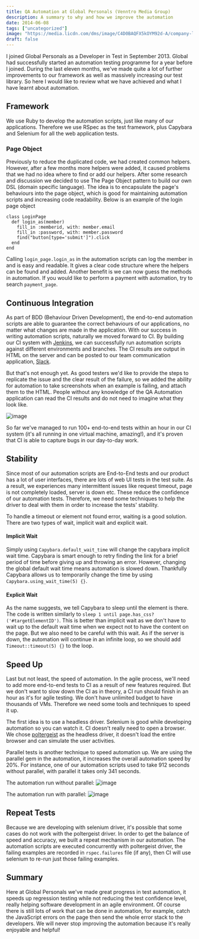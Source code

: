 ```yaml
---
title: QA Automation at Global Personals (Venntro Media Group)
description: A summary to why and how we improve the automation
date: 2014-06-08
tags: ["uncategorized"]
image: "https://media.licdn.com/dms/image/C4D0BAQFX5kOYM92d-A/company-logo_200_200/0/1594215316549?e=2147483647&v=beta&t=lH5uMUO_KEuQS3zkniYYdc96gHXxVyn4hxrwGqjGpSI"
draft: false
---
```


I joined Global Personals as a Developer in Test in September 2013. Global had successfully started an automation testing programme for a year before I joined. During the last eleven months, we've made quite a lot of further improvements to our framework as well as massively increasing our test library. So here I would like to review what we have achieved and what I have learnt about automation.

## Framework
We use Ruby to develop the automation scripts, just like many of our applications. Therefore we use RSpec as the test framework, plus Capybara and Selenium for all the web application tests.

### Page Object
Previously to reduce the duplicated code, we had created common helpers. However, after a few months more helpers were added, it caused problems that we had no idea where to find or add our helpers. After some research and discussion we decided to use The Page Object pattern to build our own DSL (domain specific language). The idea is to encapsulate the page's behaviours into the page object, which is good for maintaining automation scripts and increasing code readability. Below is an example of the login page object

```
class LoginPage
  def login_as(member)
    fill_in :memberid, with: member.email
    fill_in :password, with: member.password
    find("button[type='submit']").click
  end
end
```

Calling `login_page.login_as` in the automation scripts can log the member in and is easy and readable. It gives a clear code structure where the helpers can be found and added. Another benefit is we can now guess the methods in automation. If you would like to perform a payment with automation, try to search `payment_page`.

## Continuous Integration
As part of BDD (Behaviour Driven Development), the end-to-end automation scripts are able to guarantee the correct behaviours of our applications, no matter what changes are made in the application. With our success in writing automation scripts, naturally we moved forward to CI. By building our CI system with [Jenkins](http://jenkins-ci.org/), we can successfully run automation scripts against different environments and branches. The CI results are output in HTML on the server and can be posted to our team communication application, [Slack](https://slack.com/).

But that's not enough yet. As good testers we'd like to provide the steps to replicate the issue and the clear result of the failure, so we added the ability for automation to take screenshots when an example is failing, and attach them to the HTML. People without any knowledge of the QA Automation application can read the CI results and do not need to imagine what they look like.

![image](http://i749.photobucket.com/albums/xx136/fdf515/screenshot_zpscc2cf6d8.png)

So far we've managed to run 100+ end-to-end tests within an hour in our CI system (it's all running in one virtual machine, amazing!), and it's proven that CI is able to capture bugs in our day-to-day work.

## Stability
Since most of our automation scripts are End-to-End tests and our product has a lot of user interfaces, there are lots of web UI tests in the test suite. As a result, we experiences many intermittent issues like request timeout, page is not completely loaded, server is down etc. These reduce the confidence of our automation tests. Therefore, we need some techniques to help the driver to deal with them in order to increase the tests' stability.

To handle a timeout or element not found error, waiting is a good solution. There are two types of wait, implicit wait and explicit wait.

#### Implicit Wait
Simply using `Capybara.default_wait_time` will change the capybara implicit wait time. Capybara is smart enough to retry finding the link for a brief period of time before giving up and throwing an error. However, changing the global default wait time means automation is slowed down. Thankfully Capybara allows us to temporarily change the time by using `Capybara.using_wait_time(5) {}`.

#### Explicit Wait
As the name suggests, we tell Capybara to sleep until the element is there. The code is written similarly to `sleep 1 until page.has_css?('#targetElementID')`. This is better than implicit wait as we don't have to wait up to the default wait time when we expect not to have the content on the page. But we also need to be careful with this wait. As if the server is down, the automation will continue in an infinite loop, so we should add `Timeout::timeout(5) {}` to the loop.

## Speed Up
Last but not least, the speed of automation. In the agile process, we'll need to add more end-to-end tests to CI as a result of new features required. But we don't want to slow down the CI as in theory, a CI run should finish in an hour as it's for agile testing. We don't have unlimited budget to have thousands of VMs. Therefore we need some tools and techniques to speed it up.

The first idea is to use a headless driver. Selenium is good while developing automation so you can watch it. CI doesn't really need to open a browser. We chose [poltergeist](https://github.com/teampoltergeist/poltergeist) as the headless driver, it doesn't load the entire browser and can simulate the user activities. 

Parallel tests is another technique to speed automation up. We are using the parallel gem in the automation, it increases the overall automation speed by 20%. For instance, one of our automation scripts used to take 912 seconds without parallel, with parallel it takes only 341 seconds.

The automation run without parallel:
![image](http://i749.photobucket.com/albums/xx136/fdf515/automation-without-parallel_zps7c70b92d.png)

The automation run with parallel:
![image](http://i749.photobucket.com/albums/xx136/fdf515/automation-parallel_zpsc47c5ce3.png)


## Repeat Tests
Because we are developing with selenium driver, it's possible that some cases do not work with the poltergeist driver. In order to get the balance of speed and accuracy, we built a repeat mechanism in our automation. The automation scripts are executed concurrently with poltergeist driver, the failing examples are recorded in `rspec.failures` file (if any), then CI will use selenium to re-run just those failing examples.

## Summary
Here at Global Personals we've made great progress in test automation, it speeds up regression testing while not reducing the test confidence level, really helping software development in an agile environment. Of course there is still lots of work that can be done in automation, for example, catch the JavaScript errors on the page then send the whole error stack to the developers. We will never stop improving the automation because it's really enjoyable and helpful!